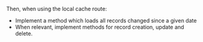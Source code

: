 Then, when using the local cache route:

- Implement a method which loads all records changed since a given date
- When relevant, implement methods for record creation, update and delete.
